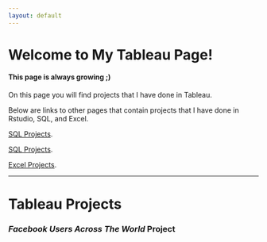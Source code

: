 ```yaml
---
layout: default
---
```


# Welcome to My Tableau Page!
#### This page is always growing ;)

On this page you will find projects that I have done in Tableau.

Below are links to other pages that contain projects that I have done in Rstudio, SQL, and Excel.

[SQL Projects](./index.html).

[SQL Projects](./another-page2.html).

[Excel Projects](./another-page3.html).

---
# Tableau Projects

### _Facebook Users Across The World_ Project

